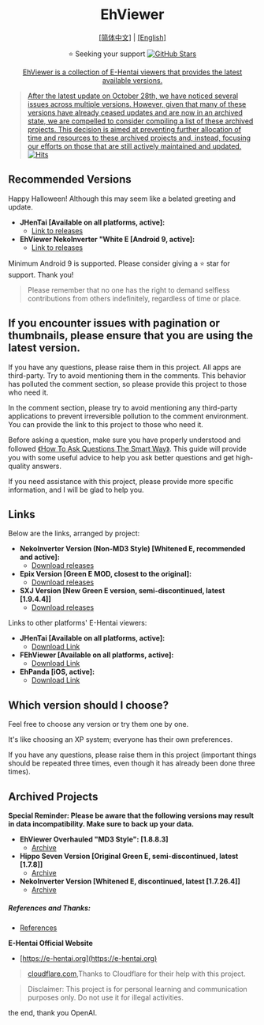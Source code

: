 <h1 align="center">EhViewer</h1>

<p align="center">
  <a href="https://github.com/liufuyou/EhViewer/blob/main/README-ZH.md">[简体中文]</a>
  <span>|</span>
  <a href="https://github.com/liufuyou/EhViewer">[English]</a>
</p>

<p align="center">⭐️ Seeking your support
  <a target="_blank" href='https://github.com/login?return_to=%2Fliufuyou%2FEhViewer'>
    <img src="https://img.shields.io/github/stars/liufuyou/EhViewer.svg?style=flat&logo=GitHub" alt="GitHub Stars"></p>
<p align="center">EhViewer is a collection of E-Hentai viewers that provides the latest available versions.</p>

> After the latest update on October 28th, we have noticed several issues across multiple versions. However, given that many of these versions have already ceased updates and are now in an archived state, we are compelled to consider compiling a list of these archived projects. This decision is aimed at preventing further allocation of time and resources to these archived projects and, instead, focusing our efforts on those that are still actively maintained and updated.
[![Hits](https://hits.seeyoufarm.com/api/count/incr/badge.svg?url=https%3A%2F%2Fgithub.com%2Fliufuyou%2FEhViewer&count_bg=%2379C83D&title_bg=%23555555&icon=&icon_color=%23E7E7E7&title=hits&edge_flat=false)](https://hits.seeyoufarm.com)
## Recommended Versions

Happy Halloween! Although this may seem like a belated greeting and update.

* **JHenTai [Available on all platforms, active]:** 
  * [Link to releases](https://github.com/jiangtian616/JHenTai/releases)
* **EhViewer NekoInverter "White E [Android 9, active]:** 
  * [Link to releases](https://github.com/EhViewer-NekoInverter/EhViewer/releases)

Minimum Android 9 is supported. Please consider giving a ⭐️ star for support. Thank you!

> Please remember that no one has the right to demand selfless contributions from others indefinitely, regardless of time or place.

## If you encounter issues with pagination or thumbnails, please ensure that you are using the latest version.

If you have any questions, please raise them in this project. All apps are third-party. Try to avoid mentioning them in the comments. This behavior has polluted the comment section, so please provide this project to those who need it.

In the comment section, please try to avoid mentioning any third-party applications to prevent irreversible pollution to the comment environment. You can provide the link to this project to those who need it.

Before asking a question, make sure you have properly understood and followed [《How To Ask Questions The Smart Way》](http://www.catb.org/~esr/faqs/smart-questions.html). This guide will provide you with some useful advice to help you ask better questions and get high-quality answers.

If you need assistance with this project, please provide more specific information, and I will be glad to help you.

## Links

Below are the links, arranged by project:

* **NekoInverter Version (Non-MD3 Style) [Whitened E, recommended and active]:**
  * [Download releases](https://github.com/EhViewer-NekoInverter/EhViewer/releases) 
* **Epix Version [Green E MOD, closest to the original]:**
  * [Download releases](https://github.com/exzhawk/EhViewer/releases) 
* **SXJ Version [New Green E version, semi-discontinued, latest [1.9.4.4]]**
  * [Download releases](insert_link_here)

Links to other platforms' E-Hentai viewers:

* **JHenTai [Available on all platforms, active]:**
  * [Download Link](https://github.com/jiangtian616/JHenTai/releases)
* **FEhViewer [Available on all platforms, active]:**
  * [Download Link](https://github.com/honjow/FEhViewer/releases)
* **EhPanda [iOS, active]:**
  * [Download Link](https://github.com/EhPanda-Team/EhPanda/blob/main/READMEs/README.md)

## Which version should I choose?

Feel free to choose any version or try them one by one.

It's like choosing an XP system; everyone has their own preferences.

If you have any questions, please raise them in this project (important things should be repeated three times, even though it has already been done three times).

## Archived Projects

**Special Reminder: Please be aware that the following versions may result in data incompatibility. Make sure to back up your data.**
* **EhViewer Overhauled "MD3 Style": [1.8.8.3]**
  * [Archive](insert_link_here)
* **Hippo Seven Version [Original Green E, semi-discontinued, latest [1.7.8]]**
  * [Archive](insert_link_here)
* **NekoInverter Version [Whitened E, discontinued, latest [1.7.26.4]]**
  * [Archive](insert_link_here)

##### References and Thanks:

* [References](https://github.com/liufuyou/EhViewer/tree/References)

**E-Hentai Official Website**

* [https://e-hentai.org](https://e-hentai.org)

> [cloudflare.com](www.cloudflare.com/),Thanks to Cloudflare for their help with this project.

> Disclaimer: This project is for personal learning and communication purposes only. Do not use it for illegal activities.

the end, thank you OpenAI.
